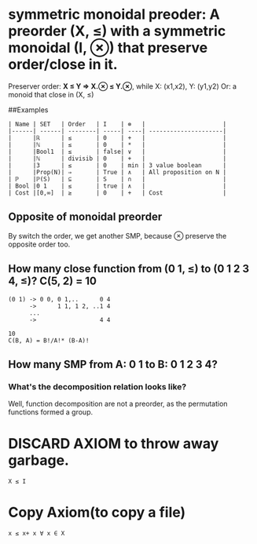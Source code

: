 # symmetric monoidal preoder: A preorder (X, ≤) with a symmetric monoidal (I, ⊗) that preserve order/close in it.
Preserver order:  **X ≤ Y ⇒ X.⊗ ≤ Y.⊗**, while X: (x1,x2), Y: (y1,y2)
Or: a monoid that close in (X, ≤)


##Examples

    | Name | SET   | Order   | I    | ⊗   |                      |
    |------| ------| --------| -----| ----| ---------------------|
    |      |ℝ      | ≤       | 0    | +   |                      |
    |      |ℕ      | ≤       | 0    | *   |                      |
    |      |Bool1  | ≤       | false| ∨   |                      |
    |      |ℕ      | divisib | 0    | +   |                      |
    |      |3      | ≤       | 0    | min | 3 value boolean      |
    |      |Prop(N)| ⇒       | True | ∧   | All proposition on N |
    | ℙ    |ℙ(S)   | ⊆       | S    | ∩   |                      |
    | Bool |0 1    | ≤       | true | ∧   |                      |
    | Cost |[0,∞]  | ≥       | 0    | +   | Cost                 |

## Opposite of monoidal preorder
By switch the order, we get another SMP, because ⊗ preserve the opposite order too.

## How many close function from (0 1, ≤) to (0 1 2 3 4, ≤)? C(5, 2) = 10
    (0 1) -> 0 0, 0 1,..      0 4
          ->      1 1, 1 2, ..1 4
          ...
          ->                  4 4

    10
    C(B, A) = B!/A!* (B-A)!
              
          
## How many SMP from A: 0 1 to B: 0 1 2 3 4?
      
### What's the decomposition relation looks like?
Well, function decomposition are not a preorder, as the permutation functions formed a group.

# DISCARD AXIOM to throw away garbage.
    X ≤ I
# Copy Axiom(to copy a file)
    x ≤ x+ x ∀ x ∈ X
